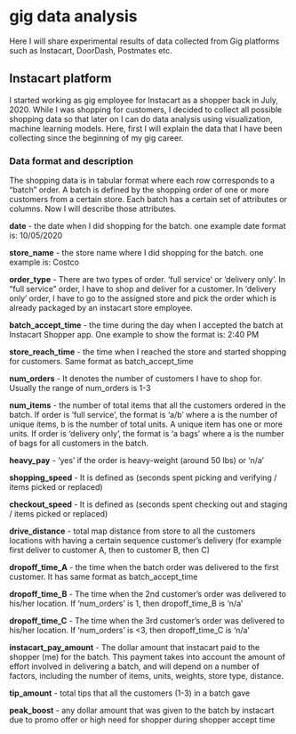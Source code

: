 # gig data analysis

Here I will share experimental results of data collected from Gig platforms such as Instacart, DoorDash, Postmates etc.


## Instacart platform

I started working as gig employee for Instacart as a shopper back in July, 2020. While I was shopping for customers, I decided to collect all possible shopping data so that later on I can do data analysis using visualization, machine learning models. Here, first I will explain the data that I have been collecting since the beginning of my gig career.

### Data format and description

The shopping data is in tabular format where each row corresponds to a “batch” order. A batch is defined by the shopping order of one or more customers from a certain store. Each batch has a certain set of attributes or columns. Now I will describe those attributes.

**date** - the date when I did shopping for the batch. one example date format is: 10/05/2020

**store_name** - the store name where I did shopping for the batch. one example is: Costco

**order_type** - There are two types of order. ‘full service’ or ‘delivery only’. In “full service” order, I have to shop and deliver for a customer. In ‘delivery only’ order, I have to go to the assigned store and pick the order which is already packaged by an instacart store employee.

**batch_accept_time** - the time during the day when I accepted the batch at Instacart Shopper app. One example to show the format is: 2:40 PM

**store_reach_time** - the time when I reached the store and started shopping for customers. Same format as batch_accept_time

**num_orders** - It denotes the number of customers I have to shop for. Usually the range of num_orders is 1-3

**num_items** - the number of total items that all the customers ordered in the batch. If order is ‘full service’, the format is ‘a/b’ where a is the number of unique items, b is the number of total units. A unique item has one or more units. If order is ‘delivery only’, the format is ‘a bags’ where a is the number of bags for all customers in the batch.

**heavy_pay** - ‘yes’ if the order is heavy-weight (around 50 lbs) or ‘n/a’

**shopping_speed** - It is defined as (seconds spent picking and verifying / items picked or replaced)

**checkout_speed** - It is defined as (seconds spent checking out and staging / items picked or replaced)

**drive_distance** - total map distance from store to all the customers locations with having a certain sequence customer’s delivery (for example first deliver to customer A, then to customer B, then C)

**dropoff_time_A** - the time when the batch order was delivered to the first customer. It has same format as batch_accept_time

 **dropoff_time_B** - The time when the 2nd customer’s order was delivered to his/her location. If ‘num_orders’ is 1, then dropoff_time_B is ‘n/a’

**dropoff_time_C** - The time when the 3rd customer’s order was delivered to his/her location. If ‘num_orders’ is <3, then dropoff_time_C is ‘n/a’

**instacart_pay_amount** - The dollar amount that instacart paid to the shopper (me) for the batch. This payment takes into account the amount of effort involved in delivering a batch, and will depend on a number of factors, including the number of items, units, weights, store type, distance. 

**tip_amount** - total tips that all the customers (1-3) in a batch gave

**peak_boost** - any dollar amount that was given to the batch by instacart due to promo offer or high need for shopper during shopper accept time









